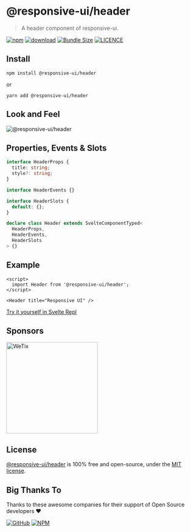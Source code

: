 # @responsive-ui/header

> A header component of responsive-ui.

<p>

[![npm](https://img.shields.io/npm/v/@responsive-ui/header.svg)](https://www.npmjs.com/package/@responsive-ui/header)
[![download](https://img.shields.io/npm/dw/@responsive-ui/header.svg)](https://www.npmjs.com/package/@responsive-ui/header)
[![Bundle Size](https://badgen.net/bundlephobia/minzip/%40responsive-ui%2Fheader)](https://bundlephobia.com/result?p=@responsive-ui/header)
[![LICENCE](https://img.shields.io/github/license/wetix/responsive-ui)](https://github.com/wetix/responsive-ui/blob/master/LICENSE)

</p>

## Install

```console
npm install @responsive-ui/header
```

or

```console
yarn add @responsive-ui/header
```

## Look and Feel

<img src="https://user-images.githubusercontent.com/28108597/104027903-052ac280-5203-11eb-9326-2ee47aa1901b.png"
alt="@responsive-ui/header" />

## Properties, Events & Slots

```ts
interface HeaderProps {
  title: string;
  style?: string;
}

interface HeaderEvents {}

interface HeaderSlots {
  default: {};
}

declare class Header extends SvelteComponentTyped<
  HeaderProps,
  HeaderEvents,
  HeaderSlots
> {}
```

## Example

```svelte
<script>
  import Header from '@responsive-ui/header';
</script>

<Header title="Responsive UI" />
```

[Try it yourself in Svelte Repl](https://svelte.dev/repl/f2f4c638c5734107b3c72a8794a961ee?version=latest)

## Sponsors

<img src="https://asset.wetix.my/images/logo/wetix.png" alt="WeTix" width="240px">

## License

[@responsive-ui/header](https://github.com/wetix/responsive-ui/tree/master/components/header) is 100% free and open-source, under the [MIT license](https://github.com/wetix/responsive-ui/blob/master/LICENSE).

## Big Thanks To

Thanks to these awesome companies for their support of Open Source developers ❤

[![GitHub](https://jstools.dev/img/badges/github.svg)](https://github.com/open-source)
[![NPM](https://jstools.dev/img/badges/npm.svg)](https://www.npmjs.com/)
